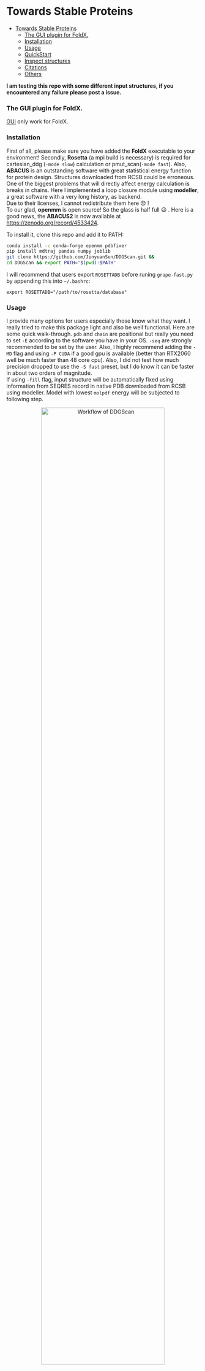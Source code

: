# Towards Stable Proteins

- [Towards Stable Proteins](#towards-stable-proteins)
    + [The GUI plugin for FoldX.](#the-gui-plugin-for-foldx)
    + [Installation](#installation)
    + [Usage](#usage)
    + [QuickStart](#quickstart)
    + [Inspect structures](#inspect-structures)
    + [Citations](#citations)
    + [Others](#others)

**I am testing this repo with some different input structures, if you encountered any failure please post a issue.** 

### The GUI plugin for FoldX.
[GUI](GUI/) only work for FoldX.

### Installation
 
First of all, please make sure you have added the **FoldX** executable to your environment! Secondly, **Rosetta** 
(a mpi build is necessary) is 
required for cartesian_ddg (`-mode slow`) calculation or pmut_scan(`-mode fast`). 
Also, **ABACUS** is an outstanding software with great statistical energy function for protein design. 
Structures downloaded from RCSB could be erroneous. One of the biggest problems that will directly affect energy calculation is breaks in chains. 
Here I implemented a loop closure module using **modeller**, a great software with a very long history, as backend.   
Due to their licenses, I cannot redistribute them here :worried: !  
To our glad, **openmm** is open source! So the glass is half full :smiley: . Here is a good news, the **ABACUS2** is now available at https://zenodo.org/record/4533424.
  
To install it, clone this repo and add it to PATH:
```bash
conda install -c conda-forge openmm pdbfixer
pip install mdtraj pandas numpy joblib
git clone https://github.com/JinyuanSun/DDGScan.git &&
cd DDGScan && export PATH="$(pwd):$PATH"
```
I will recommend that users export `ROSETTADB` before runing `grape-fast.py` by appending this into `~/.bashrc`:
```
export ROSETTADB="/path/to/rosetta/database"
```
### Usage
I provide many options for users especially those know what they want. I really tried to make this package light and also 
be well functional. Here are some quick walk-through. `pdb` and `chain` are positional but really you need to set 
`-E` according to the software you have in your OS. `-seq` are strongly recommended to be set by the user. 
Also, I highly recommend adding the `-MD` flag and using `-P CUDA` if a good gpu is available (better
 than RTX2060 well be much faster than 48 core cpu). Also, I did not test how much precision dropped to use the `-S fast` 
 preset, but I do know it can be faster in about two orders of magnitude.  
 If using `-fill` flag, input structure will be automatically fixed using information from SEQRES record in native PDB 
 downloaded from RCSB using modeller. Model with lowest `molpdf` energy will be subjected to following step.  
 
 <p align="center">
  <img width="80%" src="./img/fast-grape.png" alt="Workflow of DDGScan">
</p>

```
Run FoldX, Rosetta and ABACUS for in silico deep mutation scan.

positional arguments:
  pdb                   Input PDB
  chain                 Input PDB Chain to do in silico DMS

optional arguments:
  -h, --help            show this help message and exit
  -fill, --fill_break_in_pdb
                        Use modeller to fill missing residues in your pdb file. Use this option with caution!
  -seq SEQUENCE, --sequence SEQUENCE
                        The exact sequence of protein you want to design. All mutation will be named according to this sequence.
  -T THREADS, --threads THREADS
                        Number of threads to run FoldX, Rosetta
  -fc FOLDX_CUTOFF, --foldx_cutoff FOLDX_CUTOFF
                        Cutoff of FoldX ddg(kcal/mol)
  -rc ROSETTA_CUTOFF, --rosetta_cutoff ROSETTA_CUTOFF
                        Cutoff of Rosetta ddg(R.E.U.)
  -ac ABACUS_CUTOFF, --abacus_cutoff ABACUS_CUTOFF
                        Cutoff of ABACUS SEF(A.E.U.)
  -a2c ABACUS2_CUTOFF, --abacus2_cutoff ABACUS_CUTOFF
                        Cutoff of ABACUS2 SEF(A.E.U.)
  -nstruct RELAX_NUMBER, --relax_number RELAX_NUMBER
                        Number of how many relaxed structure
  -nruns NUMOFRUNS, --numofruns NUMOFRUNS
                        Number of runs in FoldX BuildModel
  -E {abacus,foldx,rosetta} [{abacus,foldx,rosetta,abacus2} ...], --engine {abacus,foldx,rosetta,abacus2} [{abacus,foldx,rosetta,abacus2} ...]
  -M {run,rerun,analysis,test}, --mode {run,rerun,analysis,test}
                        Run, Rerun or analysis
  -S {fast,slow}, --preset {fast,slow}
                        Fast or Slow
  -MD, --molecular_dynamics
                        Run 1ns molecular dynamics simulations for each mutation using openmm.
  -P {CUDA,CPU}, --platform {CUDA,CPU}
                        CUDA or CPU
```


### QuickStart
You may want to try it out on a small protein like [Gb1](https://www.rcsb.org/structure/1PGA):  
I will recommend using the `-S fast` with `-MD` flag, and using `CUDA` to accelerate molecular dynamics simulations. 
This is a very good crystal structure solved by X-ray, so I did not pass any value about fixing the PDB file!  
Using `-S slow` to get more accuracy!
```bash
wget https://files.rcsb.org/download/1PGA.pdb
grape-fast.py 1PGA.pdb A -E foldx abaucs rosetta -M run -T 40 -S slow -MD -P CUDA
```
You should expecting outputs like:  
A folder named `foldx_results` containing:
```
All_FoldX.score
MutationsEnergies_BestPerPositionBelowCutOff_SortedByEnergy.tab
MutationsEnergies_BelowCutOff.tab
MutationsEnergies_BestPerPosition_SortedByEnergy.tab
MutationsEnergies_BelowCutOff_SortedByEnergy.tab
MutationsEnergies_CompleteList.tab
MutationsEnergies_BestPerPosition.tab
MutationsEnergies_CompleteList_SortedByEnergy.tab
MutationsEnergies_BestPerPositionBelowCutOff.tab
```
And another folder named `foldx_jobs` contains many subdirectories, in each subdirectory, containing raw output for 
every mutation built by FoldX. Of course, there will be directories start with rosetta or abacus, depending on your choice!  
If `-md` was turned on, all produced snapshots can be found in `selectpdb` with `afterMD` as a suffix in the name of PDB files.
### Inspect structures
Using `scripts/inspectmutation.py` to inspect mutations in pymol:
```bash
pymol inspectmutation.py $Wildtype_structure $Mutation_structure $Mutation_position $Chain
```
### Citations
If you find the models useful in your research, we ask that you cite the relevant paper:

```bibtex
@article {cui2021cascatal,
    author = {Cui YL, Chen YC, Liu XY, Dong SJ, Tian YE, Qiao YX, Mitra R, Han J, Li CL, Han X, Liu WD, Chen Q, Wei WQ, Wang X, Du, Tang SY, Xiang H, Liu HY, Liang Y, Houk KN, Wu B},
    title = {Computational Redesign of a PETase for Plastic Biodegradation under Ambient Condition by the GRAPE Strategy},
    journal = {ACS Catalysis},
    volume = {11},
    number = {3},
    pages = {1340-1350},
    year = {2021},
    doi = {10.1021/acscatal.0c05126}
}
@article {sun2021mie,
    Title = {GRAPE, a greedy accumulated strategy for computational protein engineering},
    Author = {Sun JY and Cui YL and Wu B},
    DOI = {10.1016/bs.mie.2020.12.026},
    Volume = {648},
    Year = {2021},
    Journal = {Methods in enzymology},
    ISSN = {0076-6879},
    Pages = {207—230},
    URL = {https://doi.org/10.1016/bs.mie.2020.12.026}
}
@article {cui2022,
    Title = {GRAPE-web: A web server for automated design of thermostable proteins. (in prep.)},
    Author = {Cui YL, Shi WY, Sun JY, ..., Ma JC and Wu B}
}
```


### Others
如果你在中国大陆地区，可以使用
```bash
git clone https://gitee.com/puzhunanlu30/Codes_for_FoldX.git
```
or try this:
```bash
git clone https://github.com.cnpmjs.org/JinyuanSun/DDGScan.git
```

### Develop Information
2021.10: Restart this project.  
2021.11: Added `openmm` for MDs.  
2021.12: Added `modeller` for loop modelling and args was rewritten.  
2022.03: Fixed few bugs and working on possible docker image.  
Developed this in every day 20:00 - 02:00 :cat: . Continuing...   
Feel free to contact with me if you have any further questions on computational enzyme designfeel free to get in touch with me: <jinyuansun98@gmail.com>.
